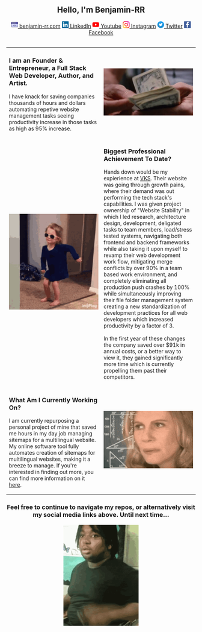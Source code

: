 <main>
    <section align="center" >
    <h1>Hello, I'm Benjamin-RR</h1>
        <div>
        <a href="https://www.benjamin-rr.com/" target="_blank"><img src="./public/media/web.png" alt="web icon" width="18"> benjamin-rr.com</a> 
        <a href="https://www.linkedin.com/in/benjaminrobertrussell/" target="_blank"><img src="./public/media/linkedin.png" alt="web icon" width="18"> LinkedIn</a> 
        <a href="https://www.youtube.com/@benjaminrr128" target="_blank"><img src="./public/media/youtube.png" alt="web icon" width="18"> Youtube</a> 
        <a href="https://www.instagram.com/benjamin_r_r/" target="_blank"><img src="./public/media/instagram.png" alt="web icon" width="18"> Instagram</a>
        <a href="https://twitter.com/TheWowDeveloper" target="_blank"><img src="./public/media/twitter.png" alt="web icon" width="18"> Twitter</a>
        <a href="https://www.facebook.com/BenjaminRR/" target="_blank"><img src="./public/media/facebook.png" alt="web icon" width="18"> Facebook</a>
        </div>
    </section>
    <br/>
<table width="100%">
    <tr>
        <td width="50%" >
            <h3>
                I am an Founder & Entrepreneur, a Full Stack Web Developer, Author, and Artist.
            </h3>
            <p>
                I have knack for saving companies thousands of hours and dollars automating repetive website management tasks seeing productivity increase in those tasks as high as 95% increase.
            </p>
        </td>
        <td width="50%" align="center">
            <img src="./public/media/money.gif" width="300px" />
        </td>
    </tr>
    <tr>
        <td width="50%" align="center">
            <img src="./public/media/success.gif" width="300px" />
        </td>
        <td>
            <h3>
                Biggest Professional Achievement To Date?
            </h3>
            <p>
                Hands down would be my expierience at <a href="https://vksapp.com" target="_blank">VKS</a>. Their website was going through growth pains, where their demand was out performing the tech stack's capabilities. I was given project ownership of "Website Stability" in which I led research, architecture design, development, deligated tasks to team members, load/stress tested systems, navigating both frontend and backend frameworks while also taking it upon myself to revamp their web development work flow, mitigating merge conflicts by over 90% in a team based work environment, and completely eliminating all production push crashes by 100% while simultaneously improving their file folder management system creating a new standardization of development practices for all web developers which increased productivity by a factor of 3.<br/><br/>
                In the first year of these changes the company saved over $91k in annual costs, or a better way to view it, they gained significantly more time which is currently propelling them past their competitors.
            </p>
        </td>
    </tr>
    <tr>
        <td>
            <h3>
                What Am I Currently Working On?
            </h3>
            <p>
                I am currently repurposing a personal project of mine that saved me hours in my day job managing sitemaps for a multilingual website. My online software tool fully automates creation of sitemaps for multilingual websites, making it a breeze to manage. If you're interested in finding out more, you can find more information on it <a href="https://www.benjamin-rr.com/sitemap-linguist" target="_blank">here</a>.
            </p>
        </td>
        <td width="50%" align="center">
            <img src="./public/media/calculate.gif" width="300px" />
        </td>
    </tr>
</table>
<div width="100%" align="center">
    <h3>
        Feel free to continue to navigate my repos, or alternatively visit my social media links above. Until next time...
    </h3>
    <img src="./public/media/disappear.gif" width="200px" />
</div>
</main>